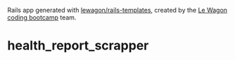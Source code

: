Rails app generated with [lewagon/rails-templates](https://github.com/lewagon/rails-templates), created by the [Le Wagon coding bootcamp](https://www.lewagon.com) team.
# health_report_scrapper
